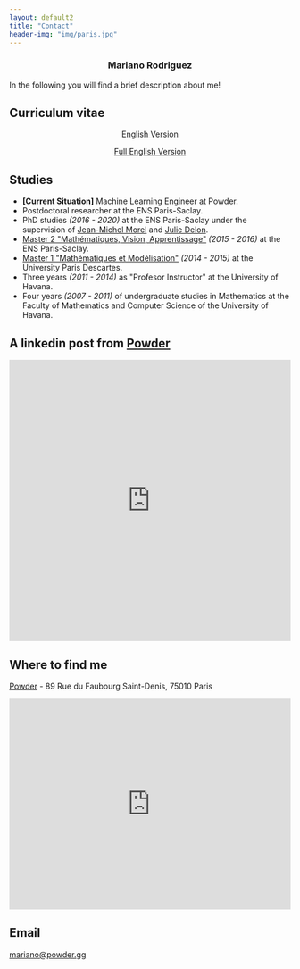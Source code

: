 ```yaml
---
layout: default2
title: "Contact"
header-img: "img/paris.jpg"
---
```



<style>
    .google-maps {
        position: relative;
        padding-bottom: 75%; // This is the aspect ratio
        height: 0;
        overflow: hidden;
    }
    .google-maps iframe {
        position: absolute;
        top: 0;
        left: 0;
        width: 100% !important;
        height: 100% !important;
    }
    .linkedin-class {
        position: relative;
        padding-bottom: 100%; // This is the aspect ratio
/*         height: 100%; */
        overflow: hidden;
    }
    .linkedin-class iframe {
        position: absolute;
        top: 0;
        left: 0;
        width: 100% !important;
        height: 100% !important;
    }
</style>


<center> <h3>Mariano Rodriguez</h3> </center>

In the following you will find a brief description about me!

<!-- <center><a href="cv.pdf">Full Resumé / CV </a> </center>-->


Curriculum vitae
-----------

<center>
<a href="http://dev.ipol.im/~rdguez-mariano/fixed_files/cv.pdf">English Version</a>
<p></p>
<a href="http://dev.ipol.im/~rdguez-mariano/fixed_files/full_cv.pdf">Full English Version</a>
</center>


Studies
--------------

- **[Current Situation]** Machine Learning Engineer at Powder. 
- Postdoctoral researcher at the ENS Paris-Saclay.
- PhD studies *(2016 - 2020)* at the ENS Paris-Saclay under the supervision of [Jean-Michel Morel](https://sites.google.com/site/jeanmichelmorelcmlaenscachan/) and [Julie Delon](https://delon.wp.imt.fr/).
- [Master 2 "Mathématiques, Vision, Apprentissage"](http://math.ens-paris-saclay.fr/version-francaise/formations/master-mva/) *(2015 - 2016)* at the ENS Paris-Saclay.
- [Master 1 "Mathématiques et Modélisation"](https://map5.mi.parisdescartes.fr/presentation/enseignement/) *(2014 - 2015)* at the University Paris Descartes.
- Three years *(2011 - 2014)* as "Profesor Instructor" at the University of Havana.
- Four years *(2007 - 2011)* of undergraduate studies in Mathematics at the Faculty of Mathematics and Computer Science of the University of Havana.


A linkedin post from [Powder](https://www.linkedin.com/company/gustshow)
---------------

<div class="linkedin-class">
<iframe src="https://www.linkedin.com/embed/feed/update/urn:li:share:6859108743213400065" height="1130" width="504" frameborder="0" allowfullscreen="" title="Embedded post"></iframe>
</div>


Where to find me
--------------

[Powder](https://www.linkedin.com/company/gustshow) - 89 Rue du Faubourg Saint-Denis, 75010 Paris
<div class="google-maps">
<iframe src="https://www.google.com/maps/embed?pb=!1m18!1m12!1m3!1d10498.355213523138!2d2.35652175!3d48.866051!2m3!1f0!2f0!3f0!3m2!1i1024!2i768!4f13.1!3m3!1m2!1s0x47e66e12fa329379%3A0x24db16955361c811!2s89%20Rue%20du%20Faubourg%20Saint-Denis%2C%2075010%20Paris!5e0!3m2!1sen!2sfr!4v1635512916016!5m2!1sen!2sfr" width="600" height="450" style="border:0;" allowfullscreen="" loading="lazy"></iframe>
</div>


<!--Phone
---------------

(+33) 7 82 58 82 37-->

Email
---------------

<!-- [mariano.rodriguez@cmla.ens-cachan.fr](mailto:mariano.rodriguez@cmla.ens-cachan.fr) -->
[mariano@powder.gg](mailto:mariano@powder.gg)
